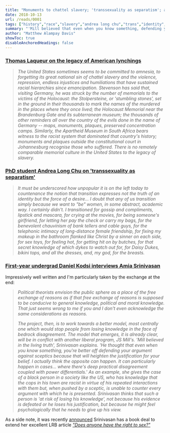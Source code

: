 ```yaml
---
title: "Monuments to chattel slavery; 'transsexuality as separatism'; and losing one's knowledge"
date: 2018-10-13
url: /reads/0001
tags: ["history","race","slavery","andrea long chu","trans","identity","amia srinivasan","philosophy","epistemology","politics","gender"]
summary: "'Mill believed that even when you know something, defending your argument against sceptics will heighten the justification for your belief,' Srinivasan explains. 'I think the opposite can happen, particularly in cases where there's deep practical disagreement coupled with power differentials.' She gives the case of a black person who has knowledge that the cops in his town are racist in virtue of his interactions with them but, when pushed by a sceptic, is unable to counter every argument with which he is presented. Srinivasan thinks such a person is 'at risk of losing his knowledge', not because his evidence is defeated or he loses his justification, but because he might feel psychologically that he needs to give up his view."
author: "Matthew Alampay Davis"
showToc: true
disableAnchoredHeadings: false
---
```


### [Thomas Laqueur on the legacy of American lynchings](https://www.lrb.co.uk/v40/n19/thomas-laqueur/lynched-for-drinking-from-a-white-mans-well)

> *The United States sometimes seems to be committed to amnesia, to
> forgetting its great national sin of chattel slavery and the violence,
> repression, endless injustices and humiliations that have sustained
> racial hierarchies since emancipation. Stevenson has said that,
> visiting Germany, he was struck by the number of memorials to the
> victims of the Holocaust: the Stolpersteine, or 'stumbling stones',
> set in the ground in their thousands to mark the names of the murdered
> in the places where they once lived; the Holocaust Memorial near the
> Brandenburg Gate and its subterranean museum; the thousands of other
> reminders all over the country of the evils done in the name of
> Germany -- maps, monuments, plaques, preserved concentration camps.
> Similarly, the Apartheid Museum in South Africa bears witness to the
> racist system that dominated that country's history; monuments and
> plaques outside the constitutional court in Johannesburg recognise
> those who suffered. There is no remotely comparable memorial culture
> in the United States to the legacy of slavery.*

### [PhD student Andrea Long Chu on 'transsexuality as separatism'](https://www.nplusonemag.com/issue-30/essays/on-liking-women/)

> *It must be underscored how unpopular it is on the left today to
> countenance the notion that transition expresses not the truth of an
> identity but the force of a desire... I doubt that any of us
> transition simply because we want to "be" women, in some abstract,
> academic way. I certainly didn't. I transitioned for gossip and
> compliments, lipstick and mascara, for crying at the movies, for being
> someone's girlfriend, for letting her pay the check or carry my bags,
> for the benevolent chauvinism of bank tellers and cable guys, for the
> telephonic intimacy of long-distance female friendship, for fixing my
> makeup in the bathroom flanked like Christ by a sinner on each side,
> for sex toys, for feeling hot, for getting hit on by butches, for that
> secret knowledge of which dykes to watch out for, for Daisy Dukes,
> bikini tops, and all the dresses, and, my god, for the breasts.*

### [First-year undergrad Daniel Kodsi interviews Amia Srinivasan](https://www.the-orb.org/post/genealogical-anxiety)

Impressively well written and I'm particularly taken by the exchange at the end:

> *Political theorists envision the public sphere as a place of the free
> exchange of reasons as if that free exchange of reasons is supposed to
> be conducive to general knowledge, political and moral knowledge. That
> just seems wrong to me if you and I don't even acknowledge the same
> considerations as reasons.*
>
> *The project, then, is to work towards a better model, most centrally
> one which would stop people from losing knowledge in the face of
> bedrock disagreement. The model that emerges, it is already clear,
> will be in conflict with another liberal program, JS Mill's. 'Mill
> believed in the living truth', Srinivasan explains. 'He thought that
> even when you know something, you're better off defending your
> argument against sceptics because that will heighten the justification
> for your belief. I actually think the opposite can happen. It can
> particularly happen in cases... where there's deep practical
> disagreement coupled with power differentials.' As an example, she
> gives the case of a black person in a society like the US, who has
> knowledge that the cops in his town are racist in virtue of his
> repeated interactions with them but, when pushed by a sceptic, is
> unable to counter every argument with which he is presented.
> Srinivasan thinks that such a person is 'at risk of losing his
> knowledge', not because his evidence is defeated or he loses his
> justification, but because he might feel psychologically that he needs
> to give up his view.*

As a side note, it was recently
[announced](https://www.thebookseller.com/news/sex-appeal-sweeps-fbf-oxford-don-goes-10-countries-874141)
Srinivasan has a book deal to extend her excellent LRB article [*"Does
anyone have the right to
sex?"*](https://www.lrb.co.uk/the-paper/v40/n06/amia-srinivasan/does-anyone-have-the-right-to-sex)
